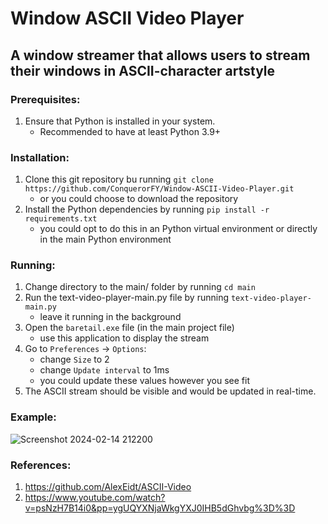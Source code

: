 # Window ASCII Video Player
## A window streamer that allows users to stream their windows in ASCII-character artstyle

### Prerequisites:
1. Ensure that Python is installed in your system.
   - Recommended to have at least Python 3.9+

### Installation:
1. Clone this git repository bu running `git clone https://github.com/ConquerorFY/Window-ASCII-Video-Player.git`
   - or you could choose to download the repository
2.  Install the Python dependencies by running `pip install -r requirements.txt`
    - you could opt to do this in an Python virtual environment or directly in the main Python environment
  
### Running:
1.  Change directory to the main/ folder by running `cd main`
2.  Run the text-video-player-main.py file by running `text-video-player-main.py`
    - leave it running in the background
4.  Open the `baretail.exe` file (in the main project file)
    - use this application to display the stream
5.  Go to `Preferences` -> `Options`:
    - change `Size` to 2
    - change `Update interval` to 1ms
    - you could update these values however you see fit
6. The ASCII stream should be visible and would be updated in real-time.

### Example:
![Screenshot 2024-02-14 212200](https://github.com/ConquerorFY/Window-ASCII-Video-Player/assets/47184257/bc87dca0-d56c-4eac-be71-03ae815cd454)

### References:
1. https://github.com/AlexEidt/ASCII-Video
2. https://www.youtube.com/watch?v=psNzH7B14i0&pp=ygUQYXNjaWkgYXJ0IHB5dGhvbg%3D%3D
